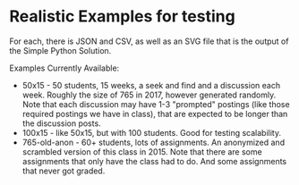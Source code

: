 # Realistic Examples for testing

For each, there is JSON and CSV, as well as an SVG file that is the output of the Simple Python Solution.

Examples Currently Available:
+ 50x15 - 50 students, 15 weeks, a seek and find and a discussion each week. Roughly the size of 765 in 2017, however generated randomly. Note that each discussion may have 1-3 "prompted" postings (like those required postings we have in class), that are expected to be longer than the discussion posts.
+ 100x15 - like 50x15, but with 100 students. Good for testing scalability.
+ 765-old-anon - 60+ students, lots of assignments. An anonymized and scrambled version of this class in 2015. Note that there are some assignments that only have the class had to do. And some assignments that never got graded.

